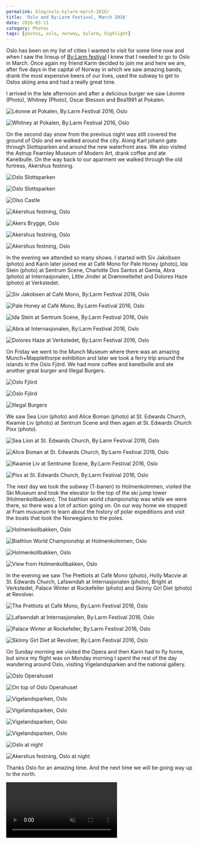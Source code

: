 ```yaml
---
permalink: blog/oslo-bylarm-march-2016/
title: 'Oslo and By:Larm Festival, March 2016'
date: 2016-03-11
category: Photos
tags: [photos, oslo, norway, bylarm, highlight]
---
```


Oslo has been on my list of cities I wanted to visit for some time now and when I saw the lineup of [By:Larm festival](http://bylarm.no) I knew that I needed to go to Oslo in March. Once again my friend Karin decided to join me and here we are, after five days in the capital of Norway in which we saw amazing bands, drank the most expensive beers of our lives, used the subway to get to Oslos skiing area and had a really great time.

I arrived in the late afternoon and after a delicious burger we saw Léonne (Photo), Whitney (Photo), Oscar Blesson and Bea1991 at Pokalen.

![Léonne at Pokalen, By:Larm Festival 2016, Oslo](/blog/2016-03-11-oslo-bylarm-mach-2016/IMG_2916.jpg)

![Whitney at Pokalen, By:Larm Festival 2016, Oslo](/blog/2016-03-11-oslo-bylarm-mach-2016/IMG_2923.jpg)

On the second day snow from the previous night was still covered the ground of Oslo and we walked around the city. Along Karl johann gate through Slottsparken and around the new waterfront area. We also visited the Astrup Fearnley Museum of Modern Art, drank coffee and ate Kanelbulle. On the way back to our aparment we walked through the old fortress, Akershus festning.

![Oslo Slottsparken](/blog/2016-03-11-oslo-bylarm-mach-2016/IMG_2979.jpg)

![Oslo Slottsparken](/blog/2016-03-11-oslo-bylarm-mach-2016/IMG_2980.jpg)

![Olso Castle](/blog/2016-03-11-oslo-bylarm-mach-2016/IMG_2981.jpg)

![Akershus festning, Oslo](/blog/2016-03-11-oslo-bylarm-mach-2016/IMG_2983.jpg)

![Akers Brygge, Oslo](/blog/2016-03-11-oslo-bylarm-mach-2016/IMG_2984.jpg)

![Akershus festning, Oslo](/blog/2016-03-11-oslo-bylarm-mach-2016/IMG_3662.jpg)

![Akershus festning, Oslo](/blog/2016-03-11-oslo-bylarm-mach-2016/IMG_3665.jpg)

In the evening we attended so many shows. I started with Siv Jakobsen (photo) and Karin later joined me at Café Mono for Pale Honey (photo), Ida Stein (photo) at Sentrum Scene, Charlotte Dos Santos at Gamla, Abra (photo) at Internasjonalen, Little Jinder at Drømmelteltet and Dolores Haze (photo) at Verkstedet.

![Siv Jakobsen at Café Mono, By:Larm Festival 2016, Oslo](/blog/2016-03-11-oslo-bylarm-mach-2016/IMG_3666.jpg)

![Pale Honey at Café Mono, By:Larm Festival 2016, Oslo](/blog/2016-03-11-oslo-bylarm-mach-2016/IMG_3671.jpg)

![Ida Stein at Sentrum Scene, By:Larm Festival 2016, Oslo](/blog/2016-03-11-oslo-bylarm-mach-2016/IMG_3673.jpg)

![Abra at Internasjonalen, By:Larm Festival 2016, Oslo](/blog/2016-03-11-oslo-bylarm-mach-2016/IMG_3676.jpg)

![Dolores Haze at Verkstedet, By:Larm Festival 2016, Oslo](/blog/2016-03-11-oslo-bylarm-mach-2016/IMG_3663.jpg)

On Friday we went to the Munch Museum where there was an amazing Munch+Mapplethorpe exhibition and later we took a ferry trip around the islands in the Oslo Fjörd. We had more coffee and kanelbulle and ate another great burger and Illegal Burgers.

![Oslo Fjörd](/blog/2016-03-11-oslo-bylarm-mach-2016/IMG_3678.jpg)

![Oslo Fjörd](/blog/2016-03-11-oslo-bylarm-mach-2016/IMG_3680.jpg)

![Illegal Burgers](/blog/2016-03-11-oslo-bylarm-mach-2016/IMG_4035.jpg)

We saw Sea Lion (photo) and Alice Boman (photo) at St. Edwards Church, Kwamie Liv (photo) at Sentrum Scene and then again at St. Edwards Church Pixx (photo).

![Sea Lion at St. Edwards Church, By:Larm Festival 2016, Oslo](/blog/2016-03-11-oslo-bylarm-mach-2016/IMG_4036.jpg)

![Alice Boman at St. Edwards Church, By:Larm Festival 2016, Oslo](/blog/2016-03-11-oslo-bylarm-mach-2016/IMG_4037.jpg)

![Kwamie Liv at Sentrume Scene, By:Larm Festival 2016, Oslo](/blog/2016-03-11-oslo-bylarm-mach-2016/IMG_4038.jpg)

![Pixx at St. Edwards Church, By:Larm Festival 2016, Oslo](/blog/2016-03-11-oslo-bylarm-mach-2016/IMG_4039.jpg)

The next day we took the subway (T-banen) to Holmenkolmmen, visited the Ski Museum and took the elevator to the top of the ski jump tower (Holmenkollbakken). The biathlon world championship was while we were there, so there was a lot of action going on. On our way home we stopped at Fram musueum to learn about the history of polar expeditions and visit the boats that took the Norwegians to the poles.

![Holmenkollbakken, Oslo](/blog/2016-03-11-oslo-bylarm-mach-2016/IMG_4254.jpg)

![Biathlon World Championship at Holmenkolmmen, Oslo](/blog/2016-03-11-oslo-bylarm-mach-2016/IMG_4255.jpg)

![Holmenkollbakken, Oslo](/blog/2016-03-11-oslo-bylarm-mach-2016/IMG_4256.jpg)

![View from Holmenkollbakken, Oslo](/blog/2016-03-11-oslo-bylarm-mach-2016/IMG_4259.jpg)

In the evening we saw The Prettiots at Café Mono (photo), Holly Macvie at St. Edwards Church, Lafawndah at Internasjonalen (photo), Bright at Verkstedet, Palace Winter at Rockefeller (photo) and Skinny Girl Diet (photo) at Revolver.

![The Prettiots at Café Mono, By:Larm Festival 2016, Oslo](/blog/2016-03-11-oslo-bylarm-mach-2016/IMG_4261.jpg)

![Lafawndah at Internasjonalen, By:Larm Festival 2016, Oslo](/blog/2016-03-11-oslo-bylarm-mach-2016/IMG_4268.jpg)

![Palace Winter at Rockefeller, By:Larm Festival 2016, Oslo](/blog/2016-03-11-oslo-bylarm-mach-2016/IMG_4408.jpg)

![Skinny Girl Diet at Revolver, By:Larm Festival 2016, Oslo](/blog/2016-03-11-oslo-bylarm-mach-2016/IMG_4409.jpg)

On Sunday morning we visited the Opera and then Karin had to fly home, but since my flight was on Monday morning I spent the rest of the day wandering around Oslo, visiting Vigelandsparken and the national gallery.

![Oslo Operahuset](/blog/2016-03-11-oslo-bylarm-mach-2016/IMG_4410.jpg)

![On top of Oslo Operahuset](/blog/2016-03-11-oslo-bylarm-mach-2016/IMG_4411.jpg)

![Vigelandsparken, Oslo](/blog/2016-03-11-oslo-bylarm-mach-2016/IMG_4413.jpg)

![Vigelandsparken, Oslo](/blog/2016-03-11-oslo-bylarm-mach-2016/IMG_4414.jpg)

![Vigelandsparken, Oslo](/blog/2016-03-11-oslo-bylarm-mach-2016/IMG_4415.jpg)

![Vigelandsparken, Oslo](/blog/2016-03-11-oslo-bylarm-mach-2016/IMG_4416.jpg)

![Oslo at night](/blog/2016-03-11-oslo-bylarm-mach-2016/IMG_4448.jpg)

![Akershus festning, Oslo at night](/blog/2016-03-11-oslo-bylarm-mach-2016/IMG_4450.jpg)

Thanks Oslo for an amazing time. And the next time we will be going way up to the north.

<video src="/video/oslo-bylarm-march-2016/IMG_4475.m4v" autoplay loop muted>
</video>
